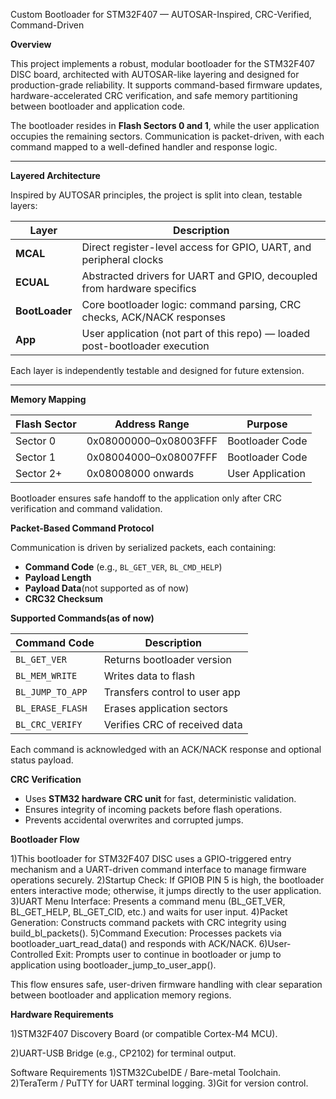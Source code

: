  Custom Bootloader for STM32F407 — AUTOSAR-Inspired, CRC-Verified, Command-Driven

**Overview**

This project implements a robust, modular bootloader for the STM32F407 DISC board, architected with AUTOSAR-like layering and designed for production-grade reliability. It supports command-based firmware updates, hardware-accelerated CRC verification, and safe memory partitioning between bootloader and application code.

The bootloader resides in **Flash Sectors 0 and 1**, while the user application occupies the remaining sectors. Communication is packet-driven, with each command mapped to a well-defined handler and response logic.

---

**Layered Architecture**

Inspired by AUTOSAR principles, the project is split into clean, testable layers:

| Layer        | Description                                                                 |
|--------------|-----------------------------------------------------------------------------|
| **MCAL**     | Direct register-level access for GPIO, UART, and peripheral clocks          |
| **ECUAL**    | Abstracted drivers for UART and GPIO, decoupled from hardware specifics     |
| **BootLoader** | Core bootloader logic: command parsing, CRC checks, ACK/NACK responses     |
| **App**      | User application (not part of this repo) — loaded post-bootloader execution |

Each layer is independently testable and designed for future extension.

---

**Memory Mapping**

| Flash Sector | Address Range        | Purpose              |
|--------------|----------------------|----------------------|
| Sector 0     | 0x08000000–0x08003FFF | Bootloader Code      |
| Sector 1     | 0x08004000–0x08007FFF | Bootloader Code      |
| Sector 2+    | 0x08008000 onwards    | User Application     |

Bootloader ensures safe handoff to the application only after CRC verification and command validation.



**Packet-Based Command Protocol**

Communication is driven by serialized packets, each containing:

- **Command Code** (e.g., `BL_GET_VER`, `BL_CMD_HELP`)
- **Payload Length**
- **Payload Data**(not supported as of now)
- **CRC32 Checksum**

**Supported Commands(as of now)**

| Command Code     | Description                          |
|------------------|--------------------------------------|
| `BL_GET_VER`     | Returns bootloader version           |
| `BL_MEM_WRITE`   | Writes data to flash                 |
| `BL_JUMP_TO_APP` | Transfers control to user app        |
| `BL_ERASE_FLASH` | Erases application sectors           |
| `BL_CRC_VERIFY`  | Verifies CRC of received data        |

Each command is acknowledged with an ACK/NACK response and optional status payload.


 **CRC Verification**

- Uses **STM32 hardware CRC unit** for fast, deterministic validation.
- Ensures integrity of incoming packets before flash operations.
- Prevents accidental overwrites and corrupted jumps.


**Bootloader Flow**

1)This bootloader for STM32F407 DISC uses a GPIO-triggered entry mechanism and a UART-driven command interface to manage firmware operations securely.
2)Startup Check: If GPIOB PIN 5 is high, the bootloader enters interactive mode; otherwise, it jumps directly to the user application.
3)UART Menu Interface: Presents a command menu (BL_GET_VER, BL_GET_HELP, BL_GET_CID, etc.) and waits for user input.
4)Packet Generation: Constructs command packets with CRC integrity using build_bl_packets().
5)Command Execution: Processes packets via bootloader_uart_read_data() and responds with ACK/NACK.
6)User-Controlled Exit: Prompts user to continue in bootloader or jump to application using bootloader_jump_to_user_app().

This flow ensures safe, user-driven firmware handling with clear separation between bootloader and application memory regions.

**Hardware Requirements**

1)STM32F407 Discovery Board (or compatible Cortex-M4 MCU).

2)UART-USB Bridge (e.g., CP2102) for terminal output.

Software Requirements 1)STM32CubeIDE / Bare-metal Toolchain. 2)TeraTerm / PuTTY for UART terminal logging. 3)Git for version control.

